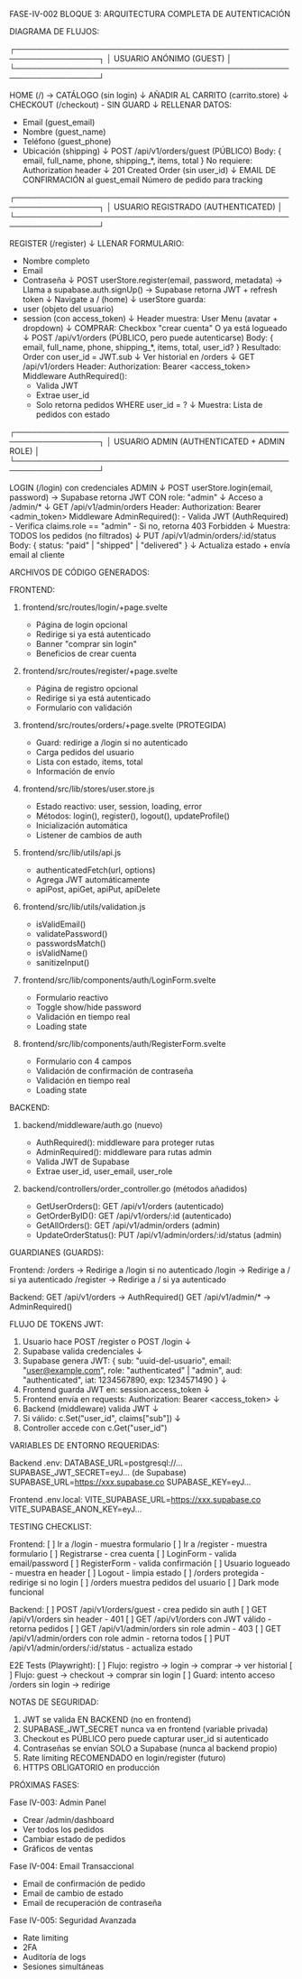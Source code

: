 FASE-IV-002 BLOQUE 3: ARQUITECTURA COMPLETA DE AUTENTICACIÓN

DIAGRAMA DE FLUJOS:

┌─────────────────────────────────────────────────────────────────┐
│                    USUARIO ANÓNIMO (GUEST)                      │
└─────────────────────────────────────────────────────────────────┘

HOME (/) → CATÁLOGO (sin login)
  ↓
AÑADIR AL CARRITO (carrito.store)
  ↓
CHECKOUT (/checkout) - SIN GUARD
  ↓
RELLENAR DATOS:
  - Email (guest_email)
  - Nombre (guest_name)
  - Teléfono (guest_phone)
  - Ubicación (shipping)
  ↓
POST /api/v1/orders/guest (PÚBLICO)
  Body: { email, full_name, phone, shipping_*, items, total }
  No requiere: Authorization header
  ↓
201 Created Order (sin user_id)
  ↓
EMAIL DE CONFIRMACIÓN al guest_email
  Número de pedido para tracking

┌─────────────────────────────────────────────────────────────────┐
│              USUARIO REGISTRADO (AUTHENTICATED)                 │
└─────────────────────────────────────────────────────────────────┘

REGISTER (/register)
  ↓
LLENAR FORMULARIO:
  - Nombre completo
  - Email
  - Contraseña
  ↓
POST userStore.register(email, password, metadata)
  → Llama a supabase.auth.signUp()
  → Supabase retorna JWT + refresh token
  ↓
Navigate a / (home)
  ↓
userStore guarda:
  - user (objeto del usuario)
  - session (con access_token)
  ↓
Header muestra: User Menu (avatar + dropdown)
  ↓
COMPRAR:
  Checkbox "crear cuenta" O ya está logueado
  ↓
POST /api/v1/orders (PÚBLICO, pero puede autenticarse)
  Body: { email, full_name, phone, shipping_*, items, total, user_id? }
  Resultado: Order con user_id = JWT.sub
  ↓
Ver historial en /orders
  ↓
GET /api/v1/orders
  Header: Authorization: Bearer <access_token>
  Middleware AuthRequired():
    - Valida JWT
    - Extrae user_id
    - Solo retorna pedidos WHERE user_id = ?
  ↓
Muestra: Lista de pedidos con estado

┌─────────────────────────────────────────────────────────────────┐
│         USUARIO ADMIN (AUTHENTICATED + ADMIN ROLE)              │
└─────────────────────────────────────────────────────────────────┘

LOGIN (/login) con credenciales ADMIN
  ↓
POST userStore.login(email, password)
  → Supabase retorna JWT CON role: "admin"
  ↓
Acceso a /admin/*
  ↓
GET /api/v1/admin/orders
  Header: Authorization: Bearer <admin_token>
  Middleware AdminRequired():
    - Valida JWT (AuthRequired)
    - Verifica claims.role == "admin"
    - Si no, retorna 403 Forbidden
  ↓
Muestra: TODOS los pedidos (no filtrados)
  ↓
PUT /api/v1/admin/orders/:id/status
  Body: { status: "paid" | "shipped" | "delivered" }
  ↓
Actualiza estado + envía email al cliente

ARCHIVOS DE CÓDIGO GENERADOS:

FRONTEND:

1. frontend/src/routes/login/+page.svelte
   - Página de login opcional
   - Redirige si ya está autenticado
   - Banner "comprar sin login"
   - Beneficios de crear cuenta

2. frontend/src/routes/register/+page.svelte
   - Página de registro opcional
   - Redirige si ya está autenticado
   - Formulario con validación

3. frontend/src/routes/orders/+page.svelte (PROTEGIDA)
   - Guard: redirige a /login si no autenticado
   - Carga pedidos del usuario
   - Lista con estado, items, total
   - Información de envío

4. frontend/src/lib/stores/user.store.js
   - Estado reactivo: user, session, loading, error
   - Métodos: login(), register(), logout(), updateProfile()
   - Inicialización automática
   - Listener de cambios de auth

5. frontend/src/lib/utils/api.js
   - authenticatedFetch(url, options)
   - Agrega JWT automáticamente
   - apiPost, apiGet, apiPut, apiDelete

6. frontend/src/lib/utils/validation.js
   - isValidEmail()
   - validatePassword()
   - passwordsMatch()
   - isValidName()
   - sanitizeInput()

7. frontend/src/lib/components/auth/LoginForm.svelte
   - Formulario reactivo
   - Toggle show/hide password
   - Validación en tiempo real
   - Loading state

8. frontend/src/lib/components/auth/RegisterForm.svelte
   - Formulario con 4 campos
   - Validación de confirmación de contraseña
   - Validación en tiempo real
   - Loading state

BACKEND:

1. backend/middleware/auth.go (nuevo)
   - AuthRequired(): middleware para proteger rutas
   - AdminRequired(): middleware para rutas admin
   - Valida JWT de Supabase
   - Extrae user_id, user_email, user_role

2. backend/controllers/order_controller.go (métodos añadidos)
   - GetUserOrders(): GET /api/v1/orders (autenticado)
   - GetOrderByID(): GET /api/v1/orders/:id (autenticado)
   - GetAllOrders(): GET /api/v1/admin/orders (admin)
   - UpdateOrderStatus(): PUT /api/v1/admin/orders/:id/status (admin)

GUARDIANES (GUARDS):

Frontend:
  /orders → Redirige a /login si no autenticado
  /login → Redirige a / si ya autenticado
  /register → Redirige a / si ya autenticado

Backend:
  GET /api/v1/orders → AuthRequired()
  GET /api/v1/admin/* → AdminRequired()

FLUJO DE TOKENS JWT:

1. Usuario hace POST /register o POST /login
   ↓
2. Supabase valida credenciales
   ↓
3. Supabase genera JWT:
   {
     sub: "uuid-del-usuario",
     email: "user@example.com",
     role: "authenticated" | "admin",
     aud: "authenticated",
     iat: 1234567890,
     exp: 1234571490
   }
   ↓
4. Frontend guarda JWT en: session.access_token
   ↓
5. Frontend envía en requests:
   Authorization: Bearer <access_token>
   ↓
6. Backend (middleware) valida JWT
   ↓
7. Si válido: c.Set("user_id", claims["sub"])
   ↓
8. Controller accede con c.Get("user_id")

VARIABLES DE ENTORNO REQUERIDAS:

Backend .env:
  DATABASE_URL=postgresql://...
  SUPABASE_JWT_SECRET=eyJ... (de Supabase)
  SUPABASE_URL=https://xxx.supabase.co
  SUPABASE_KEY=eyJ...

Frontend .env.local:
  VITE_SUPABASE_URL=https://xxx.supabase.co
  VITE_SUPABASE_ANON_KEY=eyJ...

TESTING CHECKLIST:

Frontend:
  [ ] Ir a /login - muestra formulario
  [ ] Ir a /register - muestra formulario
  [ ] Registrarse - crea cuenta
  [ ] LoginForm - valida email/password
  [ ] RegisterForm - valida confirmación
  [ ] Usuario logueado - muestra en header
  [ ] Logout - limpia estado
  [ ] /orders protegida - redirige si no login
  [ ] /orders muestra pedidos del usuario
  [ ] Dark mode funcional

Backend:
  [ ] POST /api/v1/orders/guest - crea pedido sin auth
  [ ] GET /api/v1/orders sin header - 401
  [ ] GET /api/v1/orders con JWT válido - retorna pedidos
  [ ] GET /api/v1/admin/orders sin role admin - 403
  [ ] GET /api/v1/admin/orders con role admin - retorna todos
  [ ] PUT /api/v1/admin/orders/:id/status - actualiza estado

E2E Tests (Playwright):
  [ ] Flujo: registro → login → comprar → ver historial
  [ ] Flujo: guest → checkout → comprar sin login
  [ ] Guard: intento acceso /orders sin login → redirige

NOTAS DE SEGURIDAD:

1. JWT se valida EN BACKEND (no en frontend)
2. SUPABASE_JWT_SECRET nunca va en frontend (variable privada)
3. Checkout es PÚBLICO pero puede capturar user_id si autenticado
4. Contraseñas se envían SOLO a Supabase (nunca al backend propio)
5. Rate limiting RECOMENDADO en login/register (futuro)
6. HTTPS OBLIGATORIO en producción

PRÓXIMAS FASES:

Fase IV-003: Admin Panel
  - Crear /admin/dashboard
  - Ver todos los pedidos
  - Cambiar estado de pedidos
  - Gráficos de ventas

Fase IV-004: Email Transaccional
  - Email de confirmación de pedido
  - Email de cambio de estado
  - Email de recuperación de contraseña

Fase IV-005: Seguridad Avanzada
  - Rate limiting
  - 2FA
  - Auditoría de logs
  - Sesiones simultáneas
